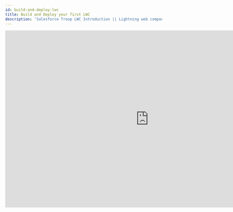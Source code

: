 ```yaml
---
id: build-and-deploy-lwc
title: Build and Deploy your first LWC
description: 'Salesforce Troop LWC Introduction || Lightning web components are custom HTML elements built using HTML and modern JavaScript. Lightning Web Components uses core Web Components standards and provides us only what's necessary to perform well in browsers supported by Salesforce'
---
```

<iframe  width="920" height="568" src="https://www.youtube.com/embed/Y1vFHoXXilw" frameborder="0" allow="accelerometer; autoplay; encrypted-media; gyroscope; picture-in-picture" allowfullscreen></iframe>